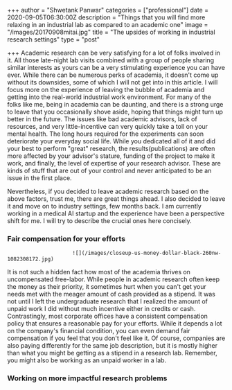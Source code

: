 +++
author = "Shwetank Panwar"
categories = ["professional"]
date = 2020-09-05T06:30:00Z
description = "Things that you will find more relaxing in an industrial lab as compared to an academic one"
image = "/images/20170908mitai.jpg"
title = "The upsides of working in industrial research settings"
type = "post"

+++
Academic research can be very satisfying for a lot of folks involved in it. All those late-night lab visits combined with a group of people sharing similar interests as yours can be a very stimulating experience you can have ever. While there can be numerous perks of academia, it doesn't come up without its downsides, some of which I will not get into in this article. I will focus more on the experience of leaving the bubble of academia and getting into the real-world industrial work environment. For many of the folks like me, being in academia can be daunting, and there is a strong urge to leave that you occasionally shove aside, hoping that things might turn up better in the future. The issues like bad academic advisors, lack of resources, and very little-incentive can very quickly take a toll on your mental health. The long hours required for the experiments can soon deteriorate your everyday social life. While you dedicated all of it and did your best to perform "great" research, the results(publications) are often more affected by your advisor's stature, funding of the project to make it work, and finally, the level of expertise of your research advisor. These are kinds of stuff that are out of your control and never anticipated to be an issue in the first place.

Nevertheless, if you decided to leave academic research based on the above factors, trust me, there are great things ahead. I also decided to leave it and move on to industry settings, few months back. I am currently working in a medical AI startup and the experience have been a perspective shift for me. I will try to describe the crucial ones here concisely.

### Fair compensation for your efforts

                         ![](/images/closeup-us-money-dollar-black-260nw-1082308172.jpg)

It is not such a hidden fact how most of the academia thrives on uncompensated free-labor. While people in academic research often keep the money as their priority, it sometimes hurt when you can't get your needs met with the meager amount of cash provided as a stipend. It was not until I left the undergraduate research that I realized the amount of unpaid work I did without much incentive either in credits or cash. Contrastingly, most corporate offices have a consistent compensation policy that ensures a reasonable pay for your efforts. While it depends a lot on the company's financial condition, you can even demand fair compensation if you feel that you don't feel like it. Of course, companies are also paying differently for the same job description, but it is mostly higher than what you might be getting as a stipend in a research lab. Remember, you might also be working as an unpaid worker in a lab.

### Working on more impactful research problems   